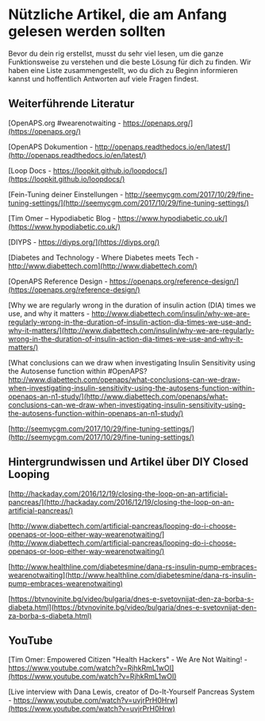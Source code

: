 # Nützliche Artikel, die am Anfang gelesen werden sollten

Bevor du dein rig erstellst, musst du sehr viel lesen, um die ganze Funktionsweise zu verstehen und die beste Lösung für dich zu finden. Wir haben eine Liste zusammengestellt, wo du dich zu Beginn informieren kannst und hoffentlich Antworten auf viele Fragen findest.

## Weiterführende Literatur

[OpenAPS.org #wearenotwaiting - https://openaps.org/](https://openaps.org/)

[OpenAPS Dokumention - http://openaps.readthedocs.io/en/latest/](http://openaps.readthedocs.io/en/latest/)

[Loop Docs - https://loopkit.github.io/loopdocs/](https://loopkit.github.io/loopdocs/)

[Fein-Tuning deiner Einstellungen - http://seemycgm.com/2017/10/29/fine-tuning-settings/](http://seemycgm.com/2017/10/29/fine-tuning-settings/)

[Tim Omer – Hypodiabetic Blog - https://www.hypodiabetic.co.uk/](https://www.hypodiabetic.co.uk/)

[DIYPS - https://diyps.org/](https://diyps.org/)

[Diabetes and Technology - Where Diabetes meets Tech - http://www.diabettech.com](http://www.diabettech.com/)

[OpenAPS Reference Design - https://openaps.org/reference-design/](https://openaps.org/reference-design/)

[Why we are regularly wrong in the duration of insulin action (DIA) times we use, and why it matters - http://www.diabettech.com/insulin/why-we-are-regularly-wrong-in-the-duration-of-insulin-action-dia-times-we-use-and-why-it-matters/](http://www.diabettech.com/insulin/why-we-are-regularly-wrong-in-the-duration-of-insulin-action-dia-times-we-use-and-why-it-matters/)

[What conclusions can we draw when investigating Insulin Sensitivity using the Autosense function within #OpenAPS? http://www.diabettech.com/openaps/what-conclusions-can-we-draw-when-investigating-insulin-sensitivity-using-the-autosens-function-within-openaps-an-n1-study/](http://www.diabettech.com/openaps/what-conclusions-can-we-draw-when-investigating-insulin-sensitivity-using-the-autosens-function-within-openaps-an-n1-study/)

[http://seemycgm.com/2017/10/29/fine-tuning-settings/](http://seemycgm.com/2017/10/29/fine-tuning-settings/)

## Hintergrundwissen und Artikel über DIY Closed Looping

[http://hackaday.com/2016/12/19/closing-the-loop-on-an-artificial-pancreas/](http://hackaday.com/2016/12/19/closing-the-loop-on-an-artificial-pancreas/)

[http://www.diabettech.com/artificial-pancreas/looping-do-i-choose-openaps-or-loop-either-way-wearenotwaiting/](http://www.diabettech.com/artificial-pancreas/looping-do-i-choose-openaps-or-loop-either-way-wearenotwaiting/)

[http://www.healthline.com/diabetesmine/dana-rs-insulin-pump-embraces-wearenotwaiting](http://www.healthline.com/diabetesmine/dana-rs-insulin-pump-embraces-wearenotwaiting)

[https://btvnovinite.bg/video/bulgaria/dnes-e-svetovnijat-den-za-borba-s-diabeta.html](https://btvnovinite.bg/video/bulgaria/dnes-e-svetovnijat-den-za-borba-s-diabeta.html)

## YouTube

[Tim Omer: Empowered Citizen "Health Hackers" - We Are Not Waiting! - https://www.youtube.com/watch?v=RjhkRmL1wOI](https://www.youtube.com/watch?v=RjhkRmL1wOI)

[Live interview with Dana Lewis, creator of Do-It-Yourself Pancreas System - https://www.youtube.com/watch?v=uvjrPrH0Hrw](https://www.youtube.com/watch?v=uvjrPrH0Hrw)
